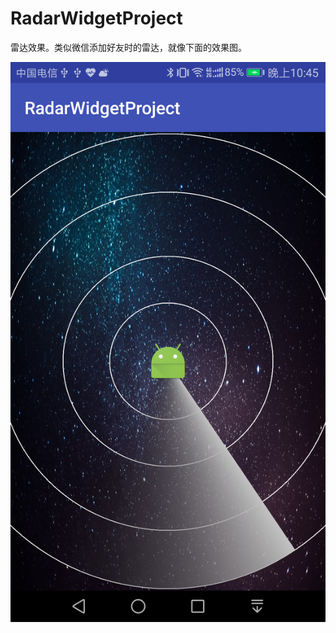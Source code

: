 # RadarWidgetProject
雷达效果。类似微信添加好友时的雷达，就像下面的效果图。

![Image text](https://github.com/SunnyBoolean/RadarWidgetProject/blob/master/device-2017-06-04-224533.png)
